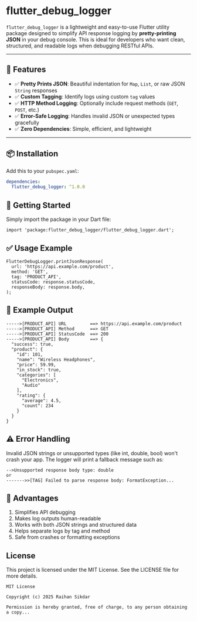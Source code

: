 # flutter_debug_logger

`flutter_debug_logger` is a lightweight and easy-to-use Flutter utility package designed to simplify API response logging by **pretty-printing JSON** in your debug console. This is ideal for developers who want clean, structured, and readable logs when debugging RESTful APIs.

---

## 🚀 Features

- ✅ **Pretty Prints JSON**: Beautiful indentation for `Map`, `List`, or raw JSON `String` responses
- ✅ **Custom Tagging**: Identify logs using custom `tag` values
- ✅ **HTTP Method Logging**: Optionally include request methods (`GET`, `POST`, etc.)
- ✅ **Error-Safe Logging**: Handles invalid JSON or unexpected types gracefully
- ✅ **Zero Dependencies**: Simple, efficient, and lightweight

---

## 📦 Installation

Add this to your `pubspec.yaml`:

```yaml
dependencies:
  flutter_debug_logger: ^1.0.0

```

## 🧩 Getting Started
Simply import the package in your Dart file:
```
import 'package:flutter_debug_logger/flutter_debug_logger.dart';

```

## ✅ Usage Example
```
FlutterDebugLogger.printJsonResponse(
  url: 'https://api.example.com/product',
  method: 'GET',
  tag: 'PRODUCT_API',
  statusCode: response.statusCode,
  responseBody: response.body,
);

```

## 🧪 Example Output

```
----->[PRODUCT_API] URL         ==> https://api.example.com/product
----->[PRODUCT_API] Method      ==> GET
----->[PRODUCT_API] StatusCode  ==> 200
----->[PRODUCT_API] Body        ==> {
  "success": true,
  "product": {
    "id": 101,
    "name": "Wireless Headphones",
    "price": 59.99,
    "in_stock": true,
    "categories": [
      "Electronics",
      "Audio"
    ],
    "rating": {
      "average": 4.5,
      "count": 234
    }
  }
}

```

## ⚠️ Error Handling
Invalid JSON strings or unsupported types (like int, double, bool) won't crash your app. The logger will print a fallback message such as:
```
-->Unsupported response body type: double
or
------->>[TAG] Failed to parse response body: FormatException...
```

## 🧠 Advantages
1. Simplifies API debugging
2. Makes log outputs human-readable 
3. Works with both JSON strings and structured data 
4. Helps separate logs by tag and method 
5. Safe from crashes or formatting exceptions

## License
This project is licensed under the MIT License. See the LICENSE file for more details.

```text
MIT License

Copyright (c) 2025 Raihan Sikdar

Permission is hereby granted, free of charge, to any person obtaining a copy...